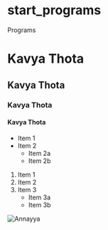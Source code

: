 # start_programs
Programs


# Kavya Thota
## Kavya Thota
### Kavya Thota
#### Kavya Thota

* Item 1
* Item 2
  * Item 2a
  * Item 2b

1. Item 1
2. Item 2
3. Item 3
   * Item 3a
   * Item 3b

![Annayya](https://in.linkedin.com/in/siva-srinivas-galla-65884911)
